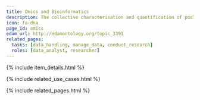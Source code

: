```yaml
---
title: Omics and Bioinformatics
description: The collective characterisation and quantification of pools of biological molecules that translate into the structure, function, and dynamics of an organism or organisms.
icon: fa-dna
page_id: omics
edam_url: http://edamontology.org/topic_3391
related_pages: 
  tasks: [data_handling, manage_data, conduct_research]
  roles: [data_analyst, researcher]
---
```

{% include item_details.html %}

{% include related_use_cases.html %}

{% include related_pages.html %}
